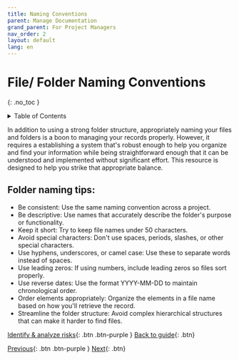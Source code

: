 ```yaml
---
title: Naming Conventions
parent: Manage Documentation
grand_parent: For Project Managers
nav_order: 2
layout: default
lang: en
---
```


# File/ Folder Naming Conventions
{: .no_toc }

<details markdown="block">
<summary>Table of Contents</summary>

- Table of Contents
{:toc}

</details>

In addition to using a strong folder structure, appropriately naming your files and folders is a boon to managing your records properly. However, it requires a establishing a system that's robust enough to help you organize and find your information while being straightforward enough that it can be understood and implemented without significant effort. This resource is designed to help you strike that appropriate balance.


## Folder naming tips:
- Be consistent: Use the same naming convention across a project. 
- Be descriptive: Use names that accurately describe the folder's purpose or functionality. 
- Keep it short: Try to keep file names under 50 characters. 
- Avoid special characters: Don't use spaces, periods, slashes, or other special characters. 
- Use hyphens, underscores, or camel case: Use these to separate words instead of spaces. 
- Use leading zeros: If using numbers, include leading zeros so files sort properly. 
- Use reverse dates: Use the format YYYY-MM-DD to maintain chronological order. 
- Order elements appropriately: Organize the elements in a file name based on how you'll retrieve the record. 
- Streamline the folder structure: Avoid complex hierarchical structures that can make it harder to find files.


[Identify & analyze risks]({{site.url}}/project-managers/pm-identify-analyze-risks/){: .btn .btn-purple }
[Back to guide]({{site.url}}//pm/guide#how-to){: .btn}

[Previous]({{site.url}}/get-started/github-account.html){: .btn .btn-purple }
[Next]({{site.url}}/get-started/clone-repo.html){: .btn}